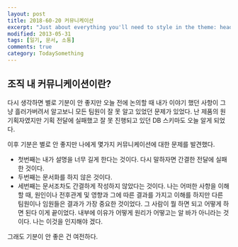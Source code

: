 ```yaml
---
layout: post
title: 2018-60-20 커뮤니케이션
excerpt: "Just about everything you'll need to style in the theme: headings, paragraphs, blockquotes, tables, code blocks, and more."
modified: 2013-05-31
tags: [일기, 문서, 소통]
comments: true
category: TodaySomething
---
```



조직 내 커뮤니케이션이란?
------------------------------------------------------------------

다시 생각하면 별로 기분이 안 좋지만 오늘 전에 논의할 때 내가 이야기 했던 사항이 그냥 흘러가버려서 
알고보니 모든 팀원이 잘 못 알고 있었던 문제가 있었다. 난 제품의 원 기획자였지만 기획 전달에 실패했고 
잘 못 진행되고 있던 DB 스키마도 오늘 알게 되었다. 

이후 기분은 별로 안 좋지만 나에게 몇가지 커뮤니케이션에 대한 문제를 발견했다.
- 첫번째는 내가 설명을 너무 길게 한다는 것이다. 다시 말하자면 간결한 전달에 실패한 것이다.
- 두번째는 문서화를 하지 않은 것이다.
- 세번째는 문서조차도 간결하게 작성하지 않았다는 것이다.
나는 어떠한 사항을 이해할 때, 원인이나 전후관계 및 영향과 그에 따른 결과를 가지고 이해를 하지만 
다른 팀원이나 임원들은 결과가 가장 중요한 것이었다. 그 사람이 뭘 하면 되고 어떻게 하면 된다 이게 끝이었다.
내부에 이유가 어떻게 원리가 어떻고는 알 바가 아니라는 것이다. 나는 이것을 인지해야 겠다.



그래도 기분이 안 좋은 건 여전하다.